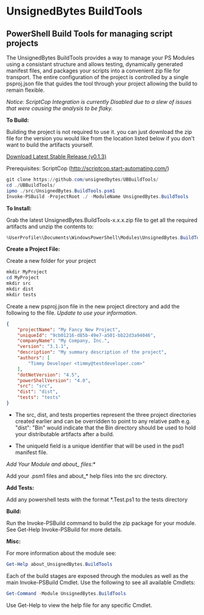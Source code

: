 # UnsignedBytes BuildTools
## PowerShell Build Tools for managing script projects

The UnsignedBytes BuildTools provides a way to manage your PS Modules
using a consistant structure and allows testing, 
dynamically generated manifest files, and packages your scripts
into a convenient zip file for transport. The entire configuration of the 
project is controlled by a single psproj.json file that guides the tool through
your project allowing the build to remain flexible.

*Notice: ScriptCop Integration is currently Disabled due to a slew of issues that were causing the analysis to be flaky.*

**To Build:**

Building the project is not required to use it. you can just download the 
zip file for the version you would like from the location listed below if 
you don't want to build the artifacts yourself.

[Download Latest Stable Release (v0.1.3)](https://github.com/unsignedbytes/UBBuildTools/raw/master/dist/UnsignedBytes.BuildTools-0.1.3.zip)

Prerequisites: ScriptCop (http://scriptcop.start-automating.com/)

```PowerShell
git clone https://github.com/unsignedbytes/UBBuildTools/
cd ./UBBuildTools/
ipmo ./src/UnsignedBytes.BuildTools.psm1 
Invoke-PSBuild -ProjectRoot ./ -ModuleName UnsignedBytes.BuildTools
```

**To Install:**

Grab the latest UnsignedBytes.BuildTools-x.x.x.zip file to get all the required
artifacts and unzip the contents to:
```PowerShell
%UserProfile%\Documents\WindowsPowerShell\Modules\UnsignedBytes.BuildTools\
```

**Create a Project File:**

Create a new folder for your project
```PowerShell
mkdir MyProject
cd MyProject
mkdir src
mkdir dist
mkdir tests
```

Create a new psproj.json file in the new project directory and add the following to the file.
*Update to use your information*.

```json
{
	"projectName": "My Fancy New Project",
	"uniqueId": "9cb01216-d85b-49e7-a501-bb22d3a94046",
	"companyName": "My Company, Inc.",
	"version": "3.1.1",
	"description": "My summary description of the project",
	"authors": [
		"Timmy Developer <timmy@testdeveloper.com>"
	],
	"dotNetVersion": "4.5",
	"powerShellVersion": "4.0",
	"src": "src",
	"dist": "dist",
	"tests": "tests"
}
```
* The src, dist, and tests properties represent the three project directories created earlier
and can be overridden to point to any relative path e.g. "dist": "Bin" would indicate that the
Bin directory should be used to hold your distributable artifacts after a build.

* The uniqueId field is a unique identifier that will be used in the psd1 manifest file.

**Add Your Module and about_* files:**

Add your .psm1 files and about_* help files into the src directory.

**Add Tests:**

Add any powershell tests with the format *.Test.ps1 to the tests directory

**Build:**

Run the Invoke-PSBuild command to build the zip package for your module. See Get-Help Invoke-PSBuild for more details.

**Misc:**

For more information about the module see:
```PowerShell
Get-Help about_UnsignedBytes.BuildTools
```

Each of the build stages are exposed through the modules as well as the main Invoke-PSBuild Cmdlet. 
Use the following to see all available Cmdlets:

```PowerShell
Get-Command -Module UnsignedBytes.BuildTools
```

Use Get-Help to view the help file for any specific Cmdlet.
